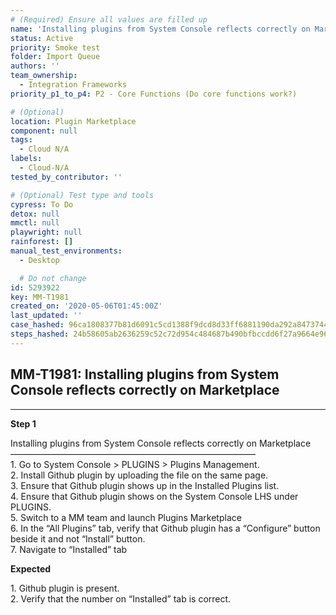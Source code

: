 ```yaml
---
# (Required) Ensure all values are filled up
name: 'Installing plugins from System Console reflects correctly on Marketplace'
status: Active
priority: Smoke test
folder: Import Queue
authors: ''
team_ownership:
  - Integration Frameworks
priority_p1_to_p4: P2 - Core Functions (Do core functions work?)

# (Optional)
location: Plugin Marketplace
component: null
tags:
  - Cloud N/A
labels:
  - Cloud-N/A
tested_by_contributor: ''

# (Optional) Test type and tools
cypress: To Do
detox: null
mmctl: null
playwright: null
rainforest: []
manual_test_environments:
  - Desktop

  # Do not change
id: 5293922
key: MM-T1981
created_on: '2020-05-06T01:45:00Z'
last_updated: ''
case_hashed: 96ca1808377b81d6091c5cd1388f9dcd8d33ff6881190da292a8473744fcfd47bc942c3fdc52542738e2e9c4ac1cb3cb
steps_hashed: 24b58605ab2636259c52c72d954c484687b490bfbccdd6f27a9664e96c82aefd5cbbd359b7078ba9cf62a487ed0a48bc
---
```


<!-- (Auto-generated) Based on frontmatter's "key" and "name" -->

## MM-T1981: Installing plugins from System Console reflects correctly on Marketplace

---

**Step 1**

Installing plugins from System Console reflects correctly on Marketplace\
————————————————————————————\
1\. Go to System Console > PLUGINS > Plugins Management.\
2\. Install Github plugin by uploading the file on the same page.\
3\. Ensure that Github plugin shows up in the Installed Plugins list.\
4\. Ensure that Github plugin shows on the System Console LHS under PLUGINS.\
5\. Switch to a MM team and launch Plugins Marketplace\
6\. In the “All Plugins” tab, verify that Github plugin has a “Configure” button beside it and not “Install” button.\
7\. Navigate to “Installed” tab

**Expected**

1\. Github plugin is present.\
2\. Verify that the number on “Installed” tab is correct.
